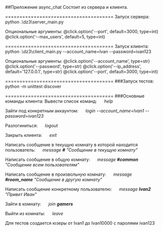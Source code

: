 ##Приложение async_chat
Состоит из сервера и клиента.

======================================
Запуск сервера:
python .\dz3\server_main.py  

Опциональные аргументы: 
@click.option('--port', default=3000, type=int)
@click.option('--max_users', default=5, type=int)

======================================
Запуск клиента:
python .\dz3\client_main.py --account_name=Ivan --password=ivan123

Опциональные аргументы: 
@click.option('--account_name', type=str)
@click.option('--password', type=str)
@click.option('--ip_address', default='127.0.0.1', type=str)
@click.option('--port', default=3000, type=int)

======================================
###Запуск тестов:
python -m unittest discover

======================================
###Основные команды клиента:
Вывести список команд:
$~~~~~$*help*

Зайти под конкретным аккаунтом:
$~~~~~$*login --account_name=Ivan1 --password=ivan123*

Разлогиниться:
$~~~~~$*logout*

Закрыть клиента:
$~~~~~$*exit*

Написать сообщение в текущую комнату в которой находится пользователь:
$~~~~~$*message **#** "Сообщение в текущую комнату"*

Написать сообщение в общую комнату:
$~~~~~$*message **#common** "Сообщение всем пользователям"*

Написать сообщение в произвольную комнату:
$~~~~~$*message **#room_name** "Сообщение в другую комнату"*

Написать сообщение конкретному пользователю:
$~~~~~$*message **Ivan2** "Привет Иван"*

Зайти в комнату:
$~~~~~$*join **gamers***

Выйти из комнаты:
$~~~~~$*leave*

Для тестов создается юзеры от Ivan1 до Ivan10000 с паролями ivan123